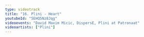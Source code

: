 ```yaml
---
type: videotrack
title: "16. Plini - Heart"
youtubeId: "5EHQ5Nz8Jqg"
videoevents: "David Maxim Micic, DispersE, Plini at Patronaat"
videoartists: ["Plini"]
---
```

